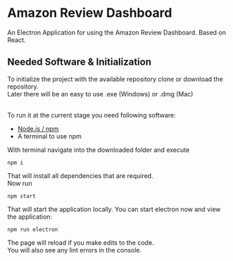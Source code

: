 # Amazon Review Dashboard

An Electron Application for using the Amazon Review Dashboard. Based on React.

## Needed Software & Initialization

To initialize the project with the available repository clone or download the repository.<br>
Later there will be an easy to use .exe (Windows) or .dmg (Mac)<br><br>

To run it at the current stage you need following software:<br>
* [Node.js / npm](https://nodejs.org/en/)
* A terminal to use npm

With terminal navigate into the downloaded folder and execute

```
npm i
```
That will install all dependencies that are required.<br>
Now run
```
npm start
```
That will start the application locally.  You can start electron now and view the application:

```
npm run electron
```

The page will reload if you make edits to the code.<br>
You will also see any lint errors in the console.

